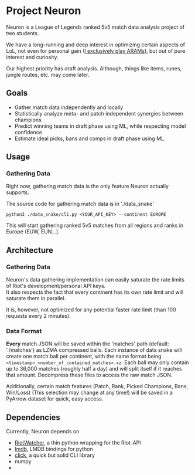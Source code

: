 # Project Neuron
Neuron is a League of Legends ranked 5v5 match data analysis project of two students.

We have a long-running and deep interest in optimizing certain aspects of LoL,
not even for personal gain ([I exclusively play ARAMs](https://op.gg/lol/summoners/euw/Vescusia-42069)),
but out of pure interest and curiosity.

Our highest priority has draft analysis. Although, things like items, runes, jungle routes, etc. may come later. 

## Goals
* Gather match data independently and locally 
* Statistically analyze meta- and patch independent synergies between champions
* Predict winning teams in draft phase using ML, while respecting model confidence
* Estimate ideal picks, bans and comps in draft phase using ML 

## Usage
### Gathering Data
Right now, gathering match data is the only feature Neuron actually supports. 

The source code for gathering match data is in './data_snake'

```python3 ./data_snake/cli.py <YOUR_API_KEY> --continent EUROPE```

This will start gathering ranked 5v5 matches from all regions and ranks in Europe (EUW, EUN...).

## Architecture
### Gathering Data
Neuron's data gathering implementation can easily saturate the rate limits of Riot's development/personal API keys.  
It also respects the fact that every continent has its own rate limit and will saturate them in parallel. 

It is, however, not optimized for any potential faster rate limit (than 100 requests every 2 minutes).

### Data Format
**Every** match JSON will be saved within the 'matches' path (default: './matches') as LZMA compressed balls.
Each instance of data snake will create one match ball per continent, 
with the name format being `<timestamp>_<number_of_contained_matches>.xz`. 
Each ball may only contain up to 36,000 matches (roughly half a day) and will split itself if it reaches that amount.
Decompress these files to access the raw match JSON.

Additionally, certain match features (Patch, Rank, Picked Champions, Bans, Win/Loss) (This selection may change at any time!)
will be saved in a PyArrow dataset for quick, easy access.

## Dependencies
Currently, Neuron depends on
* [RiotWatcher](https://github.com/pseudonym117/Riot-Watcher), a thin python wrapping for the Riot-API
* [lmdb](https://pypi.org/project/lmdb/), LMDB bindings for python
* [click](https://click.palletsprojects.com/en/stable/), a quick but solid CLI library
* numpy
* 